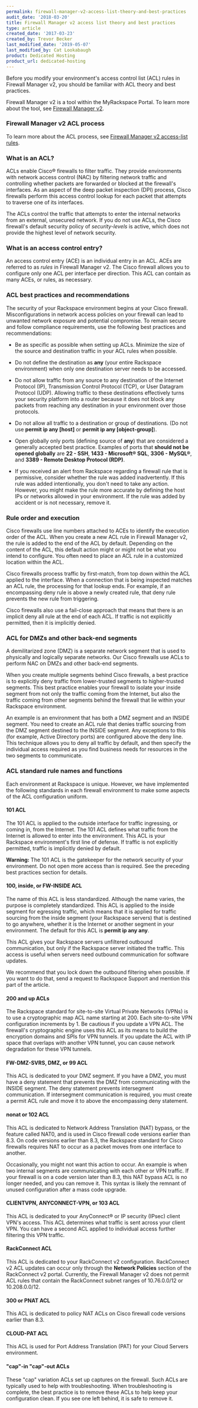 ```yaml
---
permalink: firewall-manager-v2-access-list-theory-and-best-practices
audit_date: '2018-03-20'
title: Firewall Manager v2 access list theory and best practices
type: article
created_date: '2017-03-23'
created_by: Trevor Becker
last_modified_date: '2019-05-07'
last_modified_by: Cat Lookabaugh
product: Dedicated Hosting
product_url: dedicated-hosting
---
```


Before you modify your environment's access control list (ACL) rules in Firewall Manager v2, you should be familiar with ACL theory and best practices.

Firewall Manager v2 is a tool within the MyRackspace Portal. To learn more about the tool, see [Firewall Manager v2](/support/how-to/firewall-manager-v2).

### Firewall Manager v2 ACL process

To learn more about the ACL process, see [Firewall Manager v2 access-list rules](/support/how-to/firewall-manager-v2-access-list-rules).

### What is an ACL?

ACLs enable Cisco&reg; firewalls to filter traffic. They provide environments with network access control (NAC) by filtering network traffic and controlling whether packets are forwarded or blocked at the firewall's interfaces. As an aspect of the deep packet inspection (DPI) process, Cisco firewalls perform this access control lookup for each packet that attempts to traverse one of its interfaces.

The ACLs control the traffic that attempts to enter the internal networks from an external, unsecured network. If you do not use ACLs, the Cisco firewall's default security policy of _security-levels_ is active, which does not provide the highest level of network security.

### What is an access control entry?

An access control entry (ACE) is an individual entry in an ACL. ACEs are referred to as _rules_ in Firewall Manager v2. The Cisco firewall allows you to configure only one ACL per interface per direction. This ACL can contain as many ACEs, or rules, as necessary.

### ACL best practices and recommendations

The security of your Rackspace environment begins at your Cisco firewall. Misconfigurations in network access policies on your firewall can lead to unwanted network exposure and potential compromise. To remain secure and follow compliance requirements, use the following best practices and recommendations:

   - Be as specific as possible when setting up ACLs. Minimize the size of the source and destination traffic in your ACL rules when possible.

   - Do not define the destination as **any** (your entire Rackspace environment) when only one destination server needs to be accessed.

   - Do not allow traffic from any source to any destination of the Internet Protocol (IP), Transmission Control Protocol (TCP), or User Datagram Protocol (UDP). Allowing traffic to these destinations effectively turns your security platform into a router because it does not block any packets from reaching any destination in your environment over those protocols.

   - Do not allow all traffic to a destination or group of destinations. (Do not use **permit ip any [host]** or **permit ip any [object-group]**).

   - Open globally only ports (defining source of **any**) that are considered a generally accepted best practice. Examples of ports that **should not be opened globally** are **22 - SSH**, **1433 - Microsoft&reg; SQL**, **3306 - MySQL&reg;**, and **3389 - Remote Desktop Protocol (RDP)**.
   
   - If you received an alert from Rackspace regarding a firewall rule that is permissive, consider whether the rule was added inadvertently. If this rule was added intentionally, you don't need to take any action. However, you might make the rule more accurate by defining the host IPs or networks allowed in your environment. If the rule was added by accident or is not necessary, remove it.


### Rule order and execution

Cisco firewalls use line numbers attached to ACEs to identify the execution order of the ACL. When you create a new ACL rule in Firewall Manager v2, the rule is added to the end of the ACL by default. Depending on the content of the ACL, this default action might or might not be what you intend to configure. You often need to place an ACL rule in a customized location within the ACL.

Cisco firewalls process traffic by first-match, from top down within the ACL applied to the interface. When a connection that is being inspected matches an ACL rule, the processing for that lookup ends. For example, if an encompassing deny rule is above a newly created rule, that deny rule prevents the new rule from triggering.

Cisco firewalls also use a fail-close approach that means that there is an implicit deny all rule at the end of each ACL. If traffic is not explicitly permitted, then it is implicitly denied.

### ACL for DMZs and other back-end segments

A demilitarized zone (DMZ) is a separate network segment that is used to physically and logically separate networks. Our Cisco firewalls use ACLs to perform NAC on DMZs and other back-end segments.

When you create multiple segments behind Cisco firewalls, a best practice is to explicitly deny traffic from lower-trusted segments to higher-trusted segments. This best practice enables your firewall to isolate your inside segment from not only the traffic coming from the Internet, but also the traffic coming from other segments behind the firewall that lie within your Rackspace environment.

An example is an environment that has both a DMZ segment and an INSIDE segment. You need to create an ACL rule that denies traffic sourcing from the DMZ segment destined to the INSIDE segment. Any exceptions to this (for example, Active Directory ports) are configured above the deny line. This technique allows you to deny all traffic by default, and then specify the individual access required as you find business needs for resources in the two segments to communicate.

### ACL standard rule names and functions

Each environment at Rackspace is unique. However, we have implemented the following standards in each firewall environment to make some aspects of the ACL configuration uniform.

#### 101 ACL

The 101 ACL is applied to the outside interface for traffic ingressing, or coming in, from the Internet. The 101 ACL defines what traffic from the Internet is allowed to enter into the environment. This ACL is your Rackspace environment's first line of defense. If traffic is not explicitly permitted, traffic is implicitly denied by default.

**Warning:** The 101 ACL is the gatekeeper for the network security of your environment. Do not open more access than is required. See the preceding best practices section for details.

#### 100, inside, or FW-INSIDE ACL

The name of this ACL is less standardized. Although the name varies, the purpose is completely standardized. This ACL is applied to the inside segment for egressing traffic, which means that it is applied for traffic sourcing from the inside segment (your Rackspace servers) that is destined to go anywhere, whether it is the Internet or another segment in your environment. The default for this ACL is **permit ip any any**.

This ACL gives your Rackspace servers unfiltered outbound communication, but only if the Rackspace server initiated the traffic. This access is useful when servers need outbound communication for software updates.

We recommend that you lock down the outbound filtering when possible. If you want to do that, send a request to Rackspace Support and mention this part of the article.

#### 200 and up ACLs

The Rackspace standard for site-to-site Virtual Private Networks (VPNs) is to use a cryptographic map ACL name starting at 200. Each site-to-site VPN configuration increments by 1. Be cautious if you update a VPN ACL. The firewall's cryptographic engine uses this ACL as its means to build the encryption domains and SPIs for VPN tunnels. If you update the ACL with IP space that overlaps with another VPN tunnel, you can cause network degradation for these VPN tunnels.

#### FW-DMZ-SVRS, DMZ, or 99 ACL

This ACL is dedicated to your DMZ segment. If you have a DMZ, you must have a deny statement that prevents the DMZ from communicating with the INSIDE segment. The deny statement prevents intersegment communication. If intersegment communication is required, you must create a permit ACL rule and move it to above the encompassing deny statement.

#### nonat or 102 ACL

This ACL is dedicated to Network Address Translation (NAT) bypass, or the feature called NAT0, and is used in Cisco firewall code versions earlier than 8.3. On code versions earlier than 8.3, the Rackspace standard for Cisco firewalls requires NAT to occur as a packet moves from one interface to another.

Occasionally, you might not want this action to occur. An example is when two internal segments are communicating with each other or VPN traffic. If your firewall is on a code version later than 8.3, this NAT bypass ACL is no longer needed, and you can remove it. This syntax is likely the remnant of unused configuration after a mass code upgrade.

#### CLIENTVPN, ANYCONNECT-VPN, or 103 ACL

This ACL is dedicated to your AnyConnect&reg; or IP security (IPsec) client VPN's access. This ACL determines what traffic is sent across your client VPN. You can have a second ACL applied to individual access further filtering this VPN traffic.

#### RackConnect ACL

This ACL is dedicated to your RackConnect v2 configuration. RackConnect v2 ACL updates can occur only through the **Network Policies** section of the RackConnect v2 portal. Currently, the Firewall Manager v2 does not permit ACL rules that contain the RackConnect subnet ranges of 10.76.0.0/12 or 10.208.0.0/12.

#### 300 or PNAT ACL

This ACL is dedicated to policy NAT ACLs on Cisco firewall code versions earlier than 8.3.

#### CLOUD-PAT ACL

This ACL is used for Port Address Translation (PAT) for your Cloud Servers environment.

#### "cap"-in "cap"-out ACLs

These "cap" variation ACLs set up captures on the firewall. Such ACLs are typically used to help with troubleshooting. When troubleshooting is complete, the best practice is to remove these ACLs to help keep your configuration clean. If you see one left behind, it is safe to remove it.
